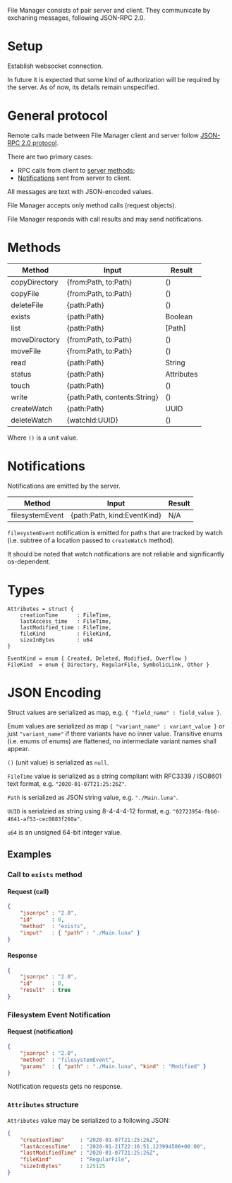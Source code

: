File Manager consists of pair server and client. They communicate by exchaning
messages, following JSON-RPC 2.0.

# Setup
Establish websocket connection. 

In future it is expected that some kind of authorization will be required by the
server. As of now, its details remain unspecified.

# General protocol
Remote calls made between File Manager client and server follow [JSON-RPC 2.0
protocol](https://www.jsonrpc.org/specification).

There are two primary cases:
* RPC calls from client to [server methods](#Methods);
* [Notifications](#Notifications) sent from server to client.

All messages are text with JSON-encoded values.

File Manager accepts only method calls (request objects).

File Manager responds with call results and may send notifications.

# Methods
| Method        | Input                        | Result     |
|---------------|------------------------------|------------|
| copyDirectory | {from:Path, to:Path}         | ()         |
| copyFile      | {from:Path, to:Path}         | ()         |
| deleteFile    | {path:Path}                  | ()         |
| exists        | {path:Path}                  | Boolean    |
| list          | {path:Path}                  | [Path]     |
| moveDirectory | {from:Path, to:Path}         | ()         |
| moveFile      | {from:Path, to:Path}         | ()         |
| read          | {path:Path}                  | String     |
| status        | {path:Path}                  | Attributes |
| touch         | {path:Path}                  | ()         |
| write         | {path:Path, contents:String} | ()         |
| createWatch   | {path:Path}                  | UUID       |
| deleteWatch   | {watchId:UUID}               | ()         |

Where `()` is a unit value.

# Notifications
Notifications are emitted by the server.

| Method          | Input                       | Result |
|-----------------|-----------------------------|--------|
| filesystemEvent | {path:Path, kind:EventKind} | N/A    |

`filesystemEvent` notification is emitted for paths that are tracked by watch
(i.e. subtree of a location passed to `createWatch` method).

It should be noted that watch notifications are not reliable and significantly
os-dependent.  

# Types
```
Attributes = struct { 
    creationTime      : FileTime,
    lastAccess_time   : FileTime, 
    lastModified_time : FileTime, 
    fileKind          : FileKind,
    sizeInBytes       : u64
}

EventKind = enum { Created, Deleted, Modified, Overflow }
FileKind  = enum { Directory, RegularFile, SymbolicLink, Other }
```

# JSON Encoding
Struct values are serialized as map, e.g. `{ "field_name" : field_value }`.

Enum values are serialized as map `{ "variant_name" : variant_value }` or just
`"variant_name"` if there variants have no inner value.
Transitive enums (i.e. enums of enums) are flattened, no intermediate variant
names shall appear. 

`()` (unit value) is serialized as `null`.

`FileTime` value is serialized as a string compliant with RFC3339 / ISO8601 text
format, e.g. `"2020-01-07T21:25:26Z"`.

`Path` is serialized as JSON string value, e.g. `"./Main.luna"`.

`UUID` is serialzied as string using 8-4-4-4-12 format, e.g.
`"02723954-fbb0-4641-af53-cec0883f260a"`.

`u64` is an unsigned 64-bit integer value.

## Examples

### Call to `exists` method
#### Request (call)
```json
{
    "jsonrpc" : "2.0",
    "id"      : 0,
    "method"  : "exists",
    "input"   : { "path" : "./Main.luna" }
}
```
#### Response
```json
{
    "jsonrpc" : "2.0",
    "id"      : 0,
    "result"  : true
}
```

### Filesystem Event Notification
#### Request (notification)
```json
{
    "jsonrpc" : "2.0",
    "method"  : "filesystemEvent",
    "params"  : { "path" : "./Main.luna", "kind" : "Modified" }
}
```

Notification requests gets no response.


### `Attributes` structure
`Attributes` value may be serialized to a following JSON:
```json
{
    "creationTime"     : "2020-01-07T21:25:26Z",
    "lastAccessTime"   : "2020-01-21T22:16:51.123994500+00:00",
    "lastModifiedTime" : "2020-01-07T21:25:26Z",
    "fileKind"         : "RegularFile",
    "sizeInBytes"      : 125125
}
```



